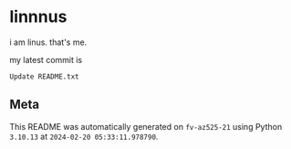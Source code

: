 # linnnus

i am linus. that's me.

my latest commit is

```
Update README.txt
```

## Meta

This README was automatically generated on `fv-az525-21` using Python
`3.10.13` at `2024-02-20 05:33:11.978790`.
